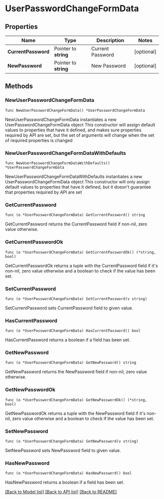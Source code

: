 # UserPasswordChangeFormData

## Properties

Name | Type | Description | Notes
------------ | ------------- | ------------- | -------------
**CurrentPassword** | Pointer to **string** | Current Password | [optional] 
**NewPassword** | Pointer to **string** | New Password | [optional] 

## Methods

### NewUserPasswordChangeFormData

`func NewUserPasswordChangeFormData() *UserPasswordChangeFormData`

NewUserPasswordChangeFormData instantiates a new UserPasswordChangeFormData object
This constructor will assign default values to properties that have it defined,
and makes sure properties required by API are set, but the set of arguments
will change when the set of required properties is changed

### NewUserPasswordChangeFormDataWithDefaults

`func NewUserPasswordChangeFormDataWithDefaults() *UserPasswordChangeFormData`

NewUserPasswordChangeFormDataWithDefaults instantiates a new UserPasswordChangeFormData object
This constructor will only assign default values to properties that have it defined,
but it doesn't guarantee that properties required by API are set

### GetCurrentPassword

`func (o *UserPasswordChangeFormData) GetCurrentPassword() string`

GetCurrentPassword returns the CurrentPassword field if non-nil, zero value otherwise.

### GetCurrentPasswordOk

`func (o *UserPasswordChangeFormData) GetCurrentPasswordOk() (*string, bool)`

GetCurrentPasswordOk returns a tuple with the CurrentPassword field if it's non-nil, zero value otherwise
and a boolean to check if the value has been set.

### SetCurrentPassword

`func (o *UserPasswordChangeFormData) SetCurrentPassword(v string)`

SetCurrentPassword sets CurrentPassword field to given value.

### HasCurrentPassword

`func (o *UserPasswordChangeFormData) HasCurrentPassword() bool`

HasCurrentPassword returns a boolean if a field has been set.

### GetNewPassword

`func (o *UserPasswordChangeFormData) GetNewPassword() string`

GetNewPassword returns the NewPassword field if non-nil, zero value otherwise.

### GetNewPasswordOk

`func (o *UserPasswordChangeFormData) GetNewPasswordOk() (*string, bool)`

GetNewPasswordOk returns a tuple with the NewPassword field if it's non-nil, zero value otherwise
and a boolean to check if the value has been set.

### SetNewPassword

`func (o *UserPasswordChangeFormData) SetNewPassword(v string)`

SetNewPassword sets NewPassword field to given value.

### HasNewPassword

`func (o *UserPasswordChangeFormData) HasNewPassword() bool`

HasNewPassword returns a boolean if a field has been set.


[[Back to Model list]](../README.md#documentation-for-models) [[Back to API list]](../README.md#documentation-for-api-endpoints) [[Back to README]](../README.md)


